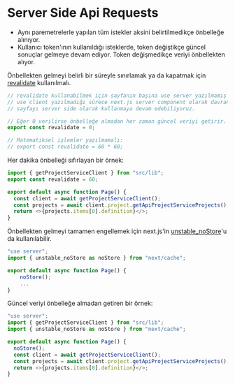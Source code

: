 # Server Side Api Requests

- Aynı paremetrelerle yapılan tüm istekler aksini belirtilmedikçe önbelleğe alınıyor.
- Kullanıcı token'ının kullanıldığı isteklerde, token değiştikçe güncel sonuçlar gelmeye devam ediyor. Token değişmedikçe veriyi önbellekten alıyor.

Önbellekten gelmeyi belirli bir süreyle sınırlamak ya da kapatmak için [revalidate](https://nextjs.org/docs/app/building-your-application/data-fetching/fetching-caching-and-revalidating#time-based-revalidation) kullanılmalı.

```ts
// revalidate kullanabilmek için sayfanın başına use server yazılmamış olması gerekiyor.
// use client yazılmadığı sürece next.js server component olarak davrandığı için bu bir sorun teşkil etmiyor.
// sayfayı server side olarak kullanmaya devam edebiliyoruz.

// Eğer 0 verilirse önbelleğe almadan her zaman güncel veriyi getirir.
export const revalidate = 0;

// Matematiksel işlemler yazılmamalı:
// export const revalidate = 60 * 60;
```

Her dakika önbelleği sıfırlayan bir örnek:

```ts
import { getProjectServiceClient } from "src/lib";
export const revalidate = 60;

export default async function Page() {
  const client = await getProjectServiceClient();
  const projects = await client.project.getApiProjectServiceProjects();
  return <>{projects.items[0].definition}</>;
}
```

Önbellekten gelmeyi tamamen engellemek için next.js'in [unstable_noStore](https://nextjs.org/docs/app/api-reference/functions/unstable_noStore)'u da kullanılabilir.

```ts
"use server";
import { unstable_noStore as noStore } from "next/cache";

export default async function Page() {
    noStore();
    ...
}
```

Güncel veriyi önbelleğe almadan getiren bir örnek:

```ts
"use server";
import { getProjectServiceClient } from "src/lib";
import { unstable_noStore as noStore } from "next/cache";

export default async function Page() {
  noStore();
  const client = await getProjectServiceClient();
  const projects = await client.project.getApiProjectServiceProjects();
  return <>{projects.items[0].definition}</>;
}
```
